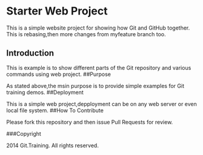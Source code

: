 # Starter Web Project

This is a simple website project for showing how Git and GitHub together.
This is rebasing,then more changes from myfeature branch too.
## Introduction

This is example is to show different parts of the Git repository and various commands using web project.
##Purpose

As stated above,the msin purpose is to provide simple examples for Git training demos.
##Deployment

This is a simple web project,depployment can be on any web server or even local file system.
##How To Contribute
  
  Please fork this repository and then issue Pull Requests for review.

###Copyright

2014 Git.Training. All rights reserved.
